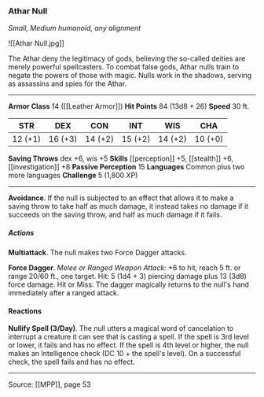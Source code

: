 ### Athar Null
_Small, Medium humanoid, any alignment_

![[Athar Null.jpg]]

The Athar deny the legitimacy of gods, believing the so-called deities are merely powerful spellcasters. To combat false gods, Athar nulls train to negate the powers of those with magic. Nulls work in the shadows, serving as assassins and spies for the Athar.




---

**Armor Class** 14 ([[Leather Armor]])
**Hit Points** 84 (13d8 + 26)
**Speed** 30 ft.

| STR     | DEX     | CON     | INT     | WIS     | CHA     |
|---------|---------|---------|---------|---------|---------|
| 12 (+1) | 16 (+3) | 14 (+2) | 15 (+2) | 14 (+2) | 10 (+0) |

**Saving Throws** dex +6, wis +5
**Skills** [[perception]] +5, [[stealth]] +6, [[investigation]] +8
**Passive Perception** 15
**Languages** Common plus two more languages
**Challenge** 5 (1,800 XP)

---

**Avoidance**. If the null is subjected to an effect that allows it to make a saving throw to take half as much damage, it instead takes no damage if it succeeds on the saving throw, and half as much damage if it fails.

##### Actions
**Multiattack**. The null makes two Force Dagger attacks.

**Force Dagger**. _Melee or Ranged Weapon Attack:_ +6 to hit, reach 5 ft. or range 20/60 ft., one target. Hit: 5 (1d4 + 3) piercing damage plus 13 (3d8) force damage. Hit or Miss: The dagger magically returns to the null's hand immediately after a ranged attack.

#### Reactions
**Nullify Spell (3/Day)**. The null utters a magical word of cancelation to interrupt a creature it can see that is casting a spell. If the spell is 3rd level or lower, it fails and has no effect. If the spell is 4th level or higher, the null makes an Intelligence check (DC 10 + the spell's level). On a successful check, the spell fails and has no effect.


---

Source: [[MPP]], page 53